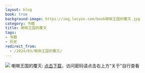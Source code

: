 ```yaml
---
layout: blog
book: true
background-image: https://img.locyoo.com/book喇嘛王国的覆灭.jpg
category: 书籍
title: 喇嘛王国的覆灭
tags:
- 书籍
- 历史
redirect_from:
  - /2024/03/喇嘛王国的覆灭/
---
```

![](https://img.locyoo.com/book喇嘛王国的覆灭.jpg)
喇嘛王国的覆灭: <a name = "ref1" href="https://url18.ctfile.com/f/50983618-1063935527-1b0bf8?p=3619">点击下载</a>，访问密码请点击右上方“关于”自行查看